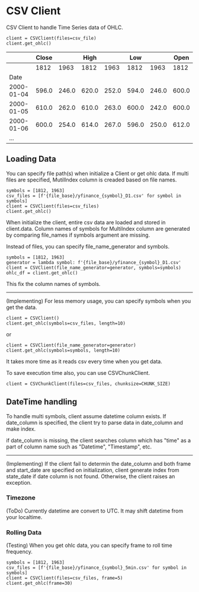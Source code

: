 # CSV Client

CSV Client to handle Time Series data of OHLC.
```
client = CSVClient(files=csv_file)
client.get_ohlc()
```

||Close||High||Low||Open|
|--|--|--|--|--|--|--|--|
||1812|1963|1812|1963|1812|1963|1812|1963
|Date||||||||||||
|2000-01-04|596.0|246.0|620.0|252.0|594.0|246.0|600.0|248.0|
|2000-01-05|610.0|262.0|610.0|263.0|600.0|242.0|600.0|245.0|
|2000-01-06|600.0|254.0|614.0|267.0|596.0|250.0|612.0|267.0|
|...|||||||||

## Loading Data

You can specify file path(s) when initialize a Client or get ohlc data. If multi files are specified, MutilIndex column is creaded based on file names.

```
symbols = [1812, 1963]
csv_files = [f'{file_base}/yfinance_{symbol}_D1.csv' for symbol in symbols]
client = CSVClient(files=csv_files)
client.get_ohlc()
```
When initialize the client, entire csv data are loaded and stored in client.data. Column names of symbols for MultiIndex column are generated by comparing file_names if symbols argument are missing.


Instead of files, you can specify file_name_generator and symbols.
```
symbols = [1812, 1963]
generator = lambda symbol: f'{file_base}/yfinance_{symbol}_D1.csv'
client = CSVClient(file_name_generator=generator, symbols=symbols)
ohlc_df = client.get_ohlc()
```
This fix the column names of symbols.

--------------------
(Implementing) For less memory usage, you can specify symbols when you get the data.
```
client = CSVClient()
client.get_ohlc(symbols=csv_files, length=10)
```
or
```
client = CSVClient(file_name_generator=generator)
client.get_ohlc(symbols=symbols, length=10)
```
It takes more time as it reads csv every time when you get data.

To save execution time also, you can use CSVChunkClient.
```
client = CSVChunkClient(files=csv_files, chunksize=CHUNK_SIZE)
```

## DateTime handling
To handle multi symbols, client assume datetime column exists.
If date_column is specified, the client try to parse data in date_column and make index.

if date_column is missing, the client searches column which has "time" as a part of column name such as "Datetime", "Timestamp", etc.

---------
(Implementing)
If the client fail to determin the date_column and both frame and start_date are specified on initialization, client generate index from state_date if date column is not found.
Otherwise, the client raises an exception.

### Timezone
(ToDo) Currently datetime are convert to UTC. It may shift datetime from your localtime.

### Rolling Data
(Testing) When you get ohlc data, you can specify frame to roll time frequency.

```
symbols = [1812, 1963]
csv_files = [f'{file_base}/yfinance_{symbol}_5min.csv' for symbol in symbols]
client = CSVClient(files=csv_files, frame=5)
client.get_ohlc(frame=30)
```